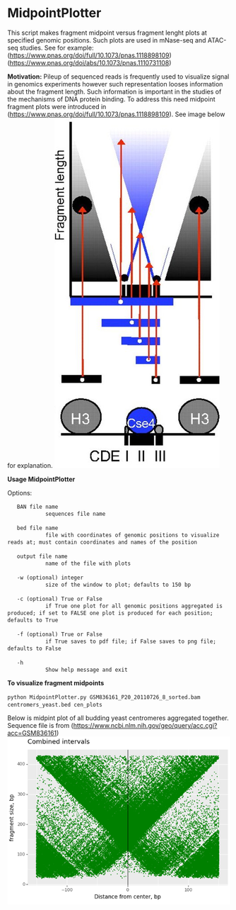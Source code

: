 # MidpointPlotter
This script makes fragment midpoint versus fragment lenght plots at specified genomic positions. Such plots are used in mNase-seq and ATAC-seq studies. See for example:
(https://www.pnas.org/doi/full/10.1073/pnas.1118898109)
(https://www.pnas.org/doi/abs/10.1073/pnas.1110731108)

**Motivation:** Pileup of sequenced reads is frequently used to visualize signal in genomics experiments however such representation looses information about the fragment length. Such information is important in the studies of the mechanisms of DNA protein binding. To address this need midpoint fragment plots were introduced in (https://www.pnas.org/doi/full/10.1073/pnas.1118898109). See image below for explanation.
<img src=./images/pnas.1118898109fig03.jpeg>

**Usage MidpointPlotter**

Options:

       BAN file name
                sequences file name

       bed file name
                file with coordinates of genomic positions to visualize reads at; must contain coordinates and names of the position

       output file name
                name of the file with plots

       -w (optional) integer
                size of the window to plot; defaults to 150 bp

       -c (optional) True or False
                if True one plot for all genomic positions aggregated is produced; if set to FALSE one plot is produced for each position; defaults to True

       -f (optional) True or False
                if True saves to pdf file; if False saves to png file; defaults to False

       -h
                Show help message and exit

**To visualize fragment midpoints**

``python MidpointPlotter.py GSM836161_P20_20110726_8_sorted.bam centromers_yeast.bed cen_plots ``

Below is midpint plot of all budding yeast centromeres aggregated together. Sequence file is from (https://www.ncbi.nlm.nih.gov/geo/query/acc.cgi?acc=GSM836161)
<img src=./images/cen_plots.png> 
